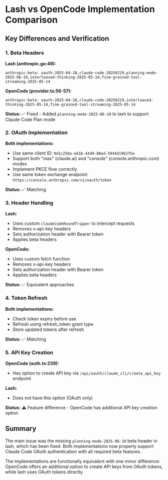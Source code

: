 # Lash vs OpenCode Implementation Comparison

## Key Differences and Verification

### 1. Beta Headers
**Lash (anthropic.go:49):**
```
anthropic-beta: oauth-2025-04-20,claude-code-20250219,planning-mode-2025-06-10,interleaved-thinking-2025-05-14,fine-grained-tool-streaming-2025-05-14
```

**OpenCode (provider.ts:56-57):**
```
anthropic-beta: oauth-2025-04-20,claude-code-20250219,interleaved-thinking-2025-05-14,fine-grained-tool-streaming-2025-05-14
```

**Status:** ✅ Fixed - Added `planning-mode-2025-06-10` to lash to support Claude Code Plan mode

### 2. OAuth Implementation
**Both implementations:**
- Use same client ID: `9d1c250a-e61b-44d9-88ed-5944d1962f5e`
- Support both "max" (claude.ai) and "console" (console.anthropic.com) modes
- Implement PKCE flow correctly
- Use same token exchange endpoint: `https://console.anthropic.com/v1/oauth/token`

**Status:** ✅ Matching

### 3. Header Handling
**Lash:**
- Uses custom `claudeCodeRoundTripper` to intercept requests
- Removes x-api-key headers
- Sets authorization header with Bearer token
- Applies beta headers

**OpenCode:**
- Uses custom fetch function
- Removes x-api-key headers  
- Sets authorization header with Bearer token
- Applies beta headers

**Status:** ✅ Equivalent approaches

### 4. Token Refresh
**Both implementations:**
- Check token expiry before use
- Refresh using refresh_token grant type
- Store updated tokens after refresh

**Status:** ✅ Matching

### 5. API Key Creation
**OpenCode (auth.ts:239):**
- Has option to create API key via `/api/oauth/claude_cli/create_api_key` endpoint

**Lash:**
- Does not have this option (OAuth only)

**Status:** ⚠️ Feature difference - OpenCode has additional API key creation option

## Summary
The main issue was the missing `planning-mode-2025-06-10` beta header in lash, which has been fixed. Both implementations now properly support Claude Code OAuth authentication with all required beta features.

The implementations are functionally equivalent with one minor difference: OpenCode offers an additional option to create API keys from OAuth tokens, while lash uses OAuth tokens directly.
